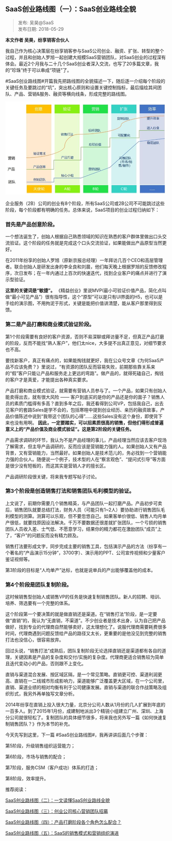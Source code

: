## SaaS创业路线图（一）：SaaS创业路线全貌  

> 发布: 吴昊@SaaS  
> 发布日期: 2018-05-29  

**本文作者 吴昊，纷享销客合伙人**

我自己作为核心决策层在纷享销客参与SaaS公司创业、融资、扩张、转型的整个过程，并且和创始人罗旭一起创建大规模SaaS营销团队，对SaaS创业的过程深有体会。最近2个月我与二十几个SaaS创业者深入交流，也写了20多篇文章，我的“珍珠”终于可以串成“项链”了。

\#SaaS创业路线图\#开篇我先把路线图的全貌描述一下，随后逐一介绍每个阶段的关键任务及要跳过的“坑”，突出核心原则和设置关键控制指标，最后描绘其间团队、产品、营销&服务、融资等横向线条，形成完整的路线图。

![image](images/1805-saascylxtysaascylxqm-0.jpeg)

企业服务（2B）公司的创业有8个阶段，所有SaaS公司或2B公司不可能跳过这些阶段，每个阶段都有明确的任务。总体来说，SaaS项目的创业过程归纳如下：

### 首先是产品创意阶段。

一个想法诞生了，创始人根据自己熟悉领域的知识在熟悉的客户群体里做出口头交流验证。这个阶段的任务就是完成这个口头交流验证，如果能做出产品原型当然更好。

在2011年纷享的创始人罗旭（原新京报总经理）一年拜访几百个CEO和高层管理者。联合创始人是研发出身的李全良和刘晨，他们每天晚上根据罗旭的反馈修改程序，次日发布；在一年内通过上百次的快速迭代，找到企业客户的痛点并进行了演示型验证。

**这里的关键词是“敏捷”。** 《精益创业》里说MVP\(最小可验证价值产品，简化点叫做“最小可见产品”）很有指导性，这个“原型”可以是只有UI界面的H5，也可以是手绘的演示图，不用拘泥于形式，关键是能把价值讲清楚，能从客户那里得到反馈。

### 第二是产品打磨和商业模式验证阶段。

第1个阶段需要有良好的客户资源，否则不易深聊或拜访量不足，但真正产品打磨的阶段，反而不能找“熟人客户”，他们太nice，大多提不出真正意见，对细节要求也不高。

要找新客户，真正有痛点的，如果能掏钱就更好，我在公众号文章《为何SaaS产品不应该免费？》里说过，“有资源的团队反而容易失败，前期那些靠关系来的“假”客户只能让产品和服务走上更远的弯路”。做产品的，就得死磕自己，掏钱的客户才是真爱，才能提出各种真实要求。

产品打磨和商业模式验证，就需要有营销人员参与了。一个产品，如果只有创始人能卖得出去，就有很大风险 —— 客户到底买的是你的产品还是你的面子？销售人员的素质门槛得有多高？直到多年之后，我还看得到公司VP，包括我自己，出去见客户的套路Sales是学不会的，包括寒暄中提到创业经历、亲历的融资故事，产品价值陈述中说到“我带这个团队的心得”......这些Sales没有这个身份，即使背下来也没有用啊。 **因此，一定要踏实，可以招素质很高的销售，但他们得形成普遍意义上的“产品价值及商业模式验证”。这是第2阶段的关键任务。**

产品需求调研的环节，我认为不是产品经理的事儿，产品经理当然应该去客户现场了解需求，但主导产品调研的，反而应该是营销能力强的人。如果创始人又有产品背景，又有营销能力，当然最好。如果创始人是技术范儿的，务必找到一个营销能力强的合伙人。随便说一个例子，技术型的人在“察言观色”、“提问式引导”等方面是很少没有短板的，而这其实是营销人才的擅长区。

产品调研阶段很关键，将来我专题写帖子讨论。

### 第3个阶段是创造销售打法和销售团队毛利模型的验证。

上文说了，前期你需要几个销售精英，与产品团队一起打磨产品。产品初步可卖后，销售团队就要总结打法，财务人员（可能只有1~2人）要协助进行销售团队毛利模型的测算。测算可以乐观，但不要忽悠自己。如果客单价很低、销售人均月单产很低，就要找原因设法解决。千万不要数据还很差就扩张团队，一个亏损的销售团队人员收入差、士气低、不愿意学习，结果你的精力都花在激励团队“成员”上了，“客户”的问题反而没有精力顾及。

销售打法要形成文字，同步完成主要的销售工具，包括演示产品的方法（纷享有一个著名的“产品演示15分钟”，3700字）、演示用的PPT、公司宣传视频和少量客户鉴证视频等。

第3阶段的目标是“人均单产”达标，也就是说单兵的产出能够覆盖他的成本。

### 第4个阶段是团队复制阶段。

这时候销售型创始人或销售VP的任务是快速复制销售团队。新人的招聘、培训、培养、筛选要有一个完整的体系。

这个阶段第一个要决策的就是做直销还是渠道。在“销售打法”阶段，是一定要做“直销”的，我认为“无直销，不渠道”。不少创业者是技术出身，认为自己把产品做好，找到专业的代理商自然能够卖好，这太理想化了。说服代理商需要耗费很多时间，代理商遇到问题反馈给产品的路径又太长，更重要的是他没见到完整的销售打法也没信心，很容易放弃。

回过头说，“销售打法”成熟后，团队复制阶段无论选择直销还是渠道都有各自的道理，关键因素是产品的复杂度和交付/实施的复杂度。代理商更适合销售较为简单且迭代变动小的产品，否则跟不上变化。

直销与渠道混合发展、按区域区隔，是一个常见策略。直销更可控、渠道利润更高、直销在一二线城市形成影响力，渠道能够广泛覆盖更大区域，在一个公司里，直销、渠道业绩的相对均衡有利于公司健康发展。直销与渠道的联合作战策略及组织形式，我另外再单独写文章分析。

2014年纷享在直销上投入很大力量，北京分公司人数从1月份的几人扩展到年底的一百多人。到了2015年1月份，成建制地派出3个精锐小组建立广州、深圳、上海分公司就很轻松了。复制团队的具体细节很多，将来我也另外写一篇《如何快速复制销售团队？》作为本节的补充。

今天先写到这里，下一篇 \#SaaS创业路线图\#，我再讲讲后面几个步骤：

第5阶段，升级销售组织运营能力；

第6阶段，市场与销售的配合；

第7阶段，服务CSM（客户成功）体系的打造；

第8阶段，效率提升。

推荐阅读：

[SaaS创业路线图（二）：一文读懂SaaS创业路线全貌](http://36kr.com/p/5137220.html)

[SaaS创业路线图（三）：创业公司核心营销团队招募](http://36kr.com/p/5138329.html)

[SaaS创业路线图（四）：产品打磨阶段各个角色怎么配合？](http://36kr.com/p/5139286.html)

[SaaS创业路线图（五）：SaaS的销售模式和营销组织演进](https://36kr.com/p/5140391.html)
